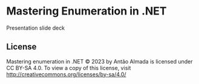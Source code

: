 # Mastering Enumeration in .NET
Presentation slide deck

## License
Mastering enumeration in .NET © 2023 by Antão Almada is licensed under CC BY-SA 4.0. To view a copy of this license, visit http://creativecommons.org/licenses/by-sa/4.0/
